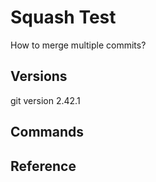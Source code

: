 # Squash Test

How to merge multiple commits?

## Versions

git version 2.42.1

## Commands

## Reference
